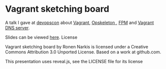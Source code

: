 # Vagrant sketching board

A talk I gave at [devopscon](http://devopscon.com/) about [Vagrant](https://github.com/mitchellh/vagrant), [Opskeleton ](https://github.com/narkisr/opskeleton), [FPM](https://github.com/jordansissel/fpm) and [Vagrant DNS server](https://github.com/narkisr/vagrant-dns-server).

Slides can be viewed [here](http://narkisr.github.com/vagrant-sketching-board/index.html#/).
License

Vagrant sketching board by Ronen Narkis is licensed under a Creative Commons Attribution 3.0 Unported License.
Based on a work at github.com.

This presentation uses reveal.js, see the LICENSE file for its license
